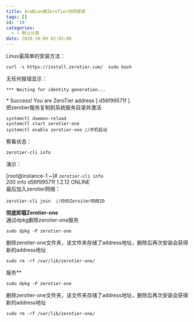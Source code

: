 ```yaml
---
title: ArmBian做ZeroTier内网穿透
tags: []
id: '14'
categories:
  - - 默认分类
date: 2020-10-09 02:03:00
---
```


Linux最简单的安装方法：

```
curl -s https://install.zerotier.com/  sudo bash
```

无任何报错显示：

```
*** Waiting for identity generation...
```

_\*_ Success! You are ZeroTier address \[ d56f99571f \].  
把zerotier服务复制到系统服务目录并激活

```
systemctl daemon-reload
systemctl start zerotier-one
systemctl enable zerotier-one //开机启动
```

察看状态：

```
zerotier-cli info
```

演示：

\[root@instance-1 ~\]# `zerotier-cli info`  
200 info d56f99571f 1.2.12 ONLINE  
最后加入zerotier网络：

```
zerotier-cli join  //你的Zeroiter网络ID
```

**彻底卸载Zerotier-one**  
通过dpkg删除zerotier-one服务

```
sudo dpkg -P zerotier-one
```

删除zerotier-one文件夹，该文件夹存储了address地址，删除后再次安装会获得新的address地址

```
sudo rm -rf /var/lib/zerotier-one/

```

服务\*\*

```
sudo dpkg -P zerotier-one
```

删除zerotier-one文件夹，该文件夹存储了address地址，删除后再次安装会获得新的address地址

```
sudo rm -rf /var/lib/zerotier-one/

```